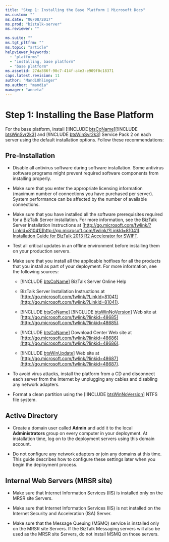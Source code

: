 ```yaml
---
title: "Step 1: Installing the Base Platform | Microsoft Docs"
ms.custom: ""
ms.date: "06/08/2017"
ms.prod: "biztalk-server"
ms.reviewer: ""

ms.suite: ""
ms.tgt_pltfrm: ""
ms.topic: "article"
helpviewer_keywords: 
  - "platforms"
  - "installing, base platform"
  - "base platform"
ms.assetid: 27da386f-90c7-414f-a4e3-e909f0c18371
caps.latest.revision: 11
author: "MandiOhlinger"
ms.author: "mandia"
manager: "anneta"
---
```

# Step 1: Installing the Base Platform
For the base platform, install [!INCLUDE [btsCoName](../../includes/btsconame-md.md)][!INCLUDE [btsWinSvr2k3](../../includes/btswinsvr2k3-md.md)] and [!INCLUDE [btsWinSvr2k3](../../includes/btswinsvr2k3-md.md)] Service Pack 2 on each server using the default installation options. Follow these recommendations:  
  
## Pre-Installation  
  
- Disable all antivirus software during software installation. Some antivirus software programs might prevent required software components from installing properly.  
  
- Make sure that you enter the appropriate licensing information (maximum number of connections you have purchased per server). System performance can be affected by the number of available connections.  
  
- Make sure that you have installed all the software prerequisites required for a BizTalk Server installation. For more information, see the BizTalk Server Installation Instructions at [http://go.microsoft.com/fwlink/?LinkId=81041](http://go.microsoft.com/fwlink/?LinkId=81041). [Installation Guide for BizTalk 2013 R2 Accelerator for SWIFT](http://msdn.microsoft.com/library/d2b4a9f3-baeb-4fbc-9fda-5e4178832cd1).  
  
- Test all critical updates in an offline environment before installing them on your production servers.  
  
- Make sure that you install all the applicable hotfixes for all the products that you install as part of your deployment. For more information, see the following sources:  
  
  - [!INCLUDE [btsCoName](../../includes/btsconame-md.md)] BizTalk Server Online Help  
  
  - BizTalk Server Installation Instructions at [http://go.microsoft.com/fwlink/?LinkId=81041](http://go.microsoft.com/fwlink/?LinkId=81041).  
  
  - [!INCLUDE [btsCoName](../../includes/btsconame-md.md)] [!INCLUDE [btsWinNoVersion](../../includes/btswinnoversion-md.md)] Web site at [http://go.microsoft.com/fwlink/?linkid=48685](http://go.microsoft.com/fwlink/?linkid=48685).  
  
  - [!INCLUDE [btsCoName](../../includes/btsconame-md.md)] Download Center Web site at [http://go.microsoft.com/fwlink/?linkid=48686](http://go.microsoft.com/fwlink/?linkid=48686).  
  
  - [!INCLUDE [btsWinUpdate](../../includes/btswinupdate-md.md)] Web site at [http://go.microsoft.com/fwlink/?linkid=48687](http://go.microsoft.com/fwlink/?linkid=48687).  
  
- To avoid virus attacks, install the platform from a CD and disconnect each server from the Internet by unplugging any cables and disabling any network adapters.  
  
- Format a clean partition using the [!INCLUDE [btsWinNoVersion](../../includes/btswinnoversion-md.md)] NTFS file system.  
  
## Active Directory  
  
-   Create a domain user called **Admin** and add it to the local **Administrators** group on every computer in your deployment. At installation time, log on to the deployment servers using this domain account.  
  
-   Do not configure any network adapters or join any domains at this time. This guide describes how to configure these settings later when you begin the deployment process.  
  
## Internal Web Servers (MRSR site)  
  
-   Make sure that Internet Information Services (IIS) is installed only on the MRSR site Servers.  
  
-   Make sure that Internet Information Services (IIS) is not installed on the Internet Security and Acceleration (ISA) Server.  
  
-   Make sure that the Message Queuing (MSMQ) service is installed only on the MRSR site Servers. If the BizTalk Messaging servers will also be used as the MRSR site Servers, do not install MSMQ on those servers.